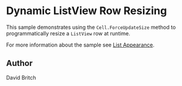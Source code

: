Dynamic ListView Row Resizing
=============================

This sample demonstrates using the `Cell.ForceUpdateSize` method to programmatically resize a `ListView` row at runtime.

For more information about the sample see [List Appearance](https://developer.xamarin.com/guides/xamarin-forms/user-interface/listview/customizing-list-appearance/).

Author
------

David Britch
